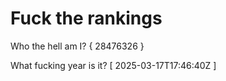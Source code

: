 # Fuck the rankings

Who the hell am I?
{ 28476326 }

What fucking year is it?
[ 2025-03-17T17:46:40Z ]
